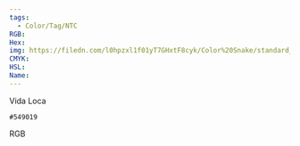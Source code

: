 ```yaml
---
tags:
  - Color/Tag/NTC
RGB:
Hex:
img: https://filedn.com/l0hpzxl1f01yT7GHxtF8cyk/Color%20Snake/standard_csv_to_svg//549019.svg
CMYK:
HSL:
Name:
---
```

Vida Loca
```palette
#549019
```
RGB
